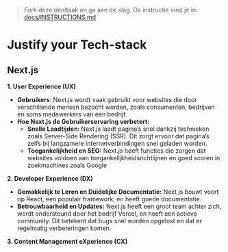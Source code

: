 > _Fork_ deze deeltaak en ga aan de slag. De instructie vind je in: [docs/INSTRUCTIONS.md](https://github.com/fdnd-task/choices-choices-justify-your-tech-stack/blob/main/docs/INSTRUCTIONS.md)

# Justify your Tech-stack
## Next.js


<!-- Schrijf een mooie inleiding, beschrijf minstens de aanleiding - waarom doe je deze opdracht - en de tech-stack die je onderzoekt. Beschrijf daarna heel kort de stappen bij 2, 3, 4 en 5. -->

<!-- Beschrijf in een alinea de conclusie en belangrijkste inzichten met betrekking tot de gebruikservaring (UX) -->
**1. User Experience (UX)**
   - **Gebruikers**: Next.js wordt vaak gebruikt voor websites die door verschillende mensen bezocht worden, zoals consumenten, bedrijven en soms medewerkers van een bedrijf.
   - **Hoe Next.js de Gebruikerservaring verbetert:**
       - **Snelle Laadtijden**: Next.js laadt pagina’s snel dankzij technieken zoals Server-Side Rendering (SSR). Dit zorgt ervoor dat pagina’s   zelfs bij langzamere internetverbindingen snel geladen worden.
       - **Toegankelijkheid en SEO:** Next.js heeft functies die zorgen dat websites voldoen aan toegankelijkheidsrichtlijnen en goed scoren in zoekmachines zoals Google

<!-- Beschrijf in een alinea de conclusie en belangrijkste inzichten met betrekking tot de ontwikkelervaring (DX) -->
**2. Developer Experience (DX)**
   - **Gemakkelijk te Leren en Duidelijke Documentatie:**  Next.js bouwt voort op React, een populair framework, en heeft goede documentatie. 
   - **Betrouwbaarheid en Updates:** Next.js heeft een groot team achter zich, wordt ondersteund door het bedrijf Vercel, en heeft een actieve community. Dit betekent dat bugs snel worden opgelost en dat er regelmatig verbeteringen komen. 
<!-- Beschrijf in een alinea de conclusie en belangrijkste inzichten met betrekking tot de content management ervaring (CMX) -->
**3. Content Management eXperience (CX)**
<!-- Neem als conclusie een alinea op waarin je de voorwaarden benoemd die deze tech-stack aan de betrokken partijen stelt. -->

>

